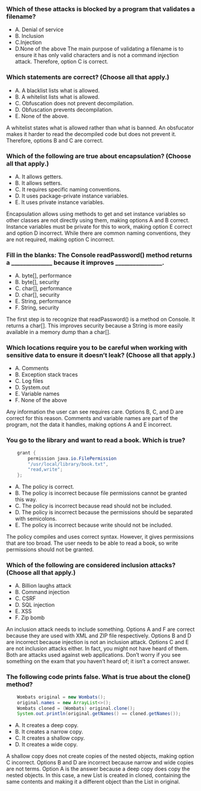 ### Which of these attacks is blocked by a program that validates a filename?
* A. Denial of service
* B. Inclusion
* C.Injection
* D.None of the above
The main purpose of validating a filename is to ensure it has only valid characters and is not a command injection attack. Therefore, option C is correct.

### Which statements are correct? (Choose all that apply.)
* A. A blacklist lists what is allowed.
* B. A whitelist lists what is allowed.
* C. Obfuscation does not prevent decompilation.
* D. Obfuscation prevents decompilation.
* E. None of the above.

A whitelist states what is allowed rather than what is banned.
An obsfucator makes it harder to read the decompiled code but does not prevent it.
Therefore, options B and C are correct.

### Which of the following are true about encapsulation? (Choose all that apply.)
* A. It allows getters.
* B. It allows setters.
* C. It requires specific naming conventions.
* D. It uses package-private instance variables.
* E. It uses private instance variables.

Encapsulation allows using methods to get and set instance variables so other classes are not directly using them, making options A and B correct.
Instance variables must be private for this to work, making option E correct and option D incorrect.
While there are common naming conventions, they are not required, making option C incorrect.

### Fill in the blanks: The Console readPassword() method returns a ______________ because it improves ________________.
* A. byte[], performance
* B. byte[], security
* C. char[], performance
* D. char[], security
* E. String, performance
* F. String, security

The first step is to recognize that readPassword() is a method on Console. It returns a char[].
This improves security because a String is more easily available in a memory dump than a char[].

### Which locations require you to be careful when working with sensitive data to ensure it doesn’t leak? (Choose all that apply.)
* A. Comments
* B. Exception stack traces
* C. Log files
* D. System.out
* E. Variable names
* F. None of the above

Any information the user can see requires care. Options B, C, and D are correct for this reason.
Comments and variable names are part of the program, not the data it handles, making options A and E incorrect.

### You go to the library and want to read a book. Which is true?
``` java
    grant {
        permission java.io.FilePermission
        "/usr/local/library/book.txt",
        "read,write";
    };
```
* A. The policy is correct.
* B. The policy is incorrect because file permissions cannot be granted this way.
* C. The policy is incorrect because read should not be included.
* D. The policy is incorrect because the permissions should be separated with semicolons.
* E. The policy is incorrect because write should not be included.

The policy compiles and uses correct syntax. However, it gives permissions that are too broad.
The user needs to be able to read a book, so write permissions should not be granted.

### Which of the following are considered inclusion attacks? (Choose all that apply.)
* A. Billion laughs attack
* B. Command injection
* C. CSRF
* D. SQL injection
* E. XSS
* F. Zip bomb

An inclusion attack needs to include something. Options A and F are correct because they are used with XML and ZIP file respectively.
Options B and D are incorrect because injection is not an inclusion attack. Options C and E are not inclusion attacks either.
In fact, you might not have heard of them. Both are attacks used against web applications.
Don’t worry if you see something on the exam that you haven’t heard of; it isn’t a correct answer.

### The following code prints false. What is true about the clone() method?
``` java
    Wombats original = new Wombats();
    original.names = new ArrayList<>();
    Wombats cloned = (Wombats) original.clone();
    System.out.println(original.getNames() == cloned.getNames());
```
* A. It creates a deep copy.
* B. It creates a narrow copy.
* C. It creates a shallow copy.
* D. It creates a wide copy.

A shallow copy does not create copies of the nested objects, making option C incorrect.
Options B and D are incorrect because narrow and wide copies are not terms.
Option A is the answer because a deep copy does copy the nested objects.
In this case, a new List is created in cloned, containing the same contents and making it a different object than the List in original.
